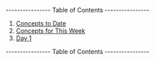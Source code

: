 ---------------- Table of Contents ---------------- 

1. [Concepts to Date](#midterm)
2. [Concepts for This Week](#thisweek)
3. [Day 1](#day1)

---------------- Table of Contents ---------------- 

